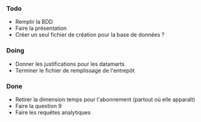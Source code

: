 ### Todo
 * Remplir la BDD
 * Faire la présentation
 * Créer un seul fichier de création pour la base de données ?

### Doing
 * Donner les justifications pour les datamarts
 * Terminer le fichier de remplissage de l'entrepôt

### Done
 * Retirer la dimension temps pour l'abonnement (partout où elle apparaît)  
 * Faire la question 9
 * Faire les requêtes analytiques
